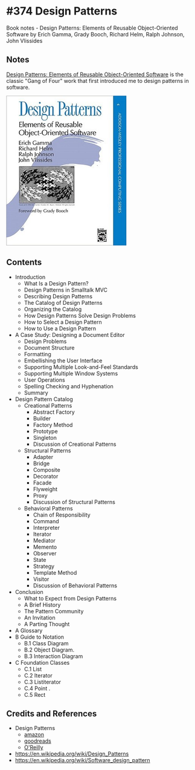 # #374 Design Patterns

Book notes - Design Patterns: Elements of Reusable Object-Oriented Software by Erich Gamma, Grady Booch, Richard Helm, Ralph Johnson, John Vlissides

## Notes

[Design Patterns: Elements of Reusable Object-Oriented Software](https://www.goodreads.com/book/show/85009.Design_Patterns)
is the classic "Gang of Four" work that first introduced me to design patterns in software.

[![cover](./assets/cover.jpg)](https://amzn.to/47mhiPE)

## Contents

* Introduction
    * What Is a Design Pattern?
    * Design Patterns in Smalltalk MVC
    * Describing Design Patterns
    * The Catalog of Design Patterns
    * Organizing the Catalog
    * How Design Patterns Solve Design Problems
    * How to Select a Design Pattern
    * How to Use a Design Pattern
* A Case Study: Designing a Document Editor
    * Design Problems
    * Document Structure
    * Formatting
    * Embellishing the User Interface
    * Supporting Multiple Look-and-Feel Standards
    * Supporting Multiple Window Systems
    * User Operations
    * Spelling Checking and Hyphenation
    * Summary
* Design Pattern Catalog
    * Creational Patterns
        * Abstract Factory
        * Builder
        * Factory Method
        * Prototype
        * Singleton
        * Discussion of Creational Patterns
    * Structural Patterns
        * Adapter
        * Bridge
        * Composite
        * Decorator
        * Facade
        * Flyweight
        * Proxy
        * Discussion of Structural Patterns
    * Behavioral Patterns
        * Chain of Responsibility
        * Command
        * Interpreter
        * Iterator
        * Mediator
        * Memento
        * Observer
        * State
        * Strategy
        * Template Method
        * Visitor
        * Discussion of Behavioral Patterns
* Conclusion
    * What to Expect from Design Patterns
    * A Brief History
    * The Pattern Community
    * An Invitation
    * A Parting Thought
* A Glossary
* B Guide to Notation
    * B.1 Class Diagram
    * B.2 Object Diagram.
    * B.3 Interaction Diagram
* C Foundation Classes
    * C.1 List
    * C.2 Iterator
    * С.3 Listiterator
    * C.4 Point .
    * C.5 Rect

## Credits and References

* Design Patterns
    * [amazon](https://amzn.to/47mhiPE)
    * [goodreads](https://www.goodreads.com/book/show/85009.Design_Patterns)
    * [O'Reilly](https://www.oreilly.com/library/view/design-patterns-elements/0201633612/)
* <https://en.wikipedia.org/wiki/Design_Patterns>
* <https://en.wikipedia.org/wiki/Software_design_pattern>
